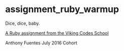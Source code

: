 assignment_ruby_warmup
======================

Dice, dice, baby.

[A Ruby assignment from the Viking Codes School](http://www.vikingcodeschool.com)

Anthony Fuentes July 2016 Cohort